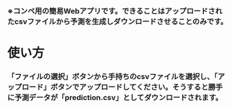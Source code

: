 ### ※コンペ用の簡易Webアプリです。できることはアップロードされたcsvファイルから予測を生成しダウンロードさせることのみです。

# 使い方
### 「ファイルの選択」ボタンから手持ちのcsvファイルを選択し、「アップロード」ボタンでアップロードしてください。そうすると勝手に予測データが「prediction.csv」としてダウンロードされます。
